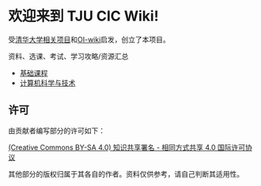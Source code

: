 # 欢迎来到 TJU CIC Wiki! 



受[清华大学相关项目](https://github.com/PKUanonym/REKCARC-TSC-UHT)和[OI-wiki](https://oi-wiki.org/)启发，创立了本项目。

资料、选课、考试、学习攻略/资源汇总

- [基础课程](basic/index.md)
- [计算机科学与技术](cs/index.md)

## 许可

由贡献者编写部分的许可如下：

[(Creative Commons BY-SA 4.0) 知识共享署名 - 相同方式共享 4.0 国际许可协议](https://creativecommons.org/licenses/by-nc-sa/4.0/deed.zh)

其他部分的版权归属于其各自的作者。资料仅供参考，请自己判断其适用性。
